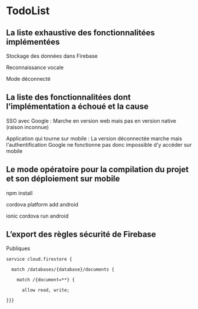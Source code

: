 # TodoList

## La liste exhaustive des fonctionnalitées implémentées
Stockage des données dans Firebase

Reconnaissance vocale

Mode déconnecté


## La liste des fonctionnalitées dont l’implémentation a échoué et la cause
SSO avec Google : Marche en version web mais pas en version native (raison inconnue)

Application qui tourne sur mobile : La version déconnectée marche mais l'authentification Google ne fonctionne pas donc impossible d'y accéder sur mobile

## Le mode opératoire pour la compilation du projet et son déploiement sur mobile
npm install

cordova platform add android

ionic cordova run android

## L’export des règles sécurité de Firebase
Publiques


    service cloud.firestore {

      match /databases/{database}/documents {
  
        match /{document=**} {

          allow read, write;

    }}}

